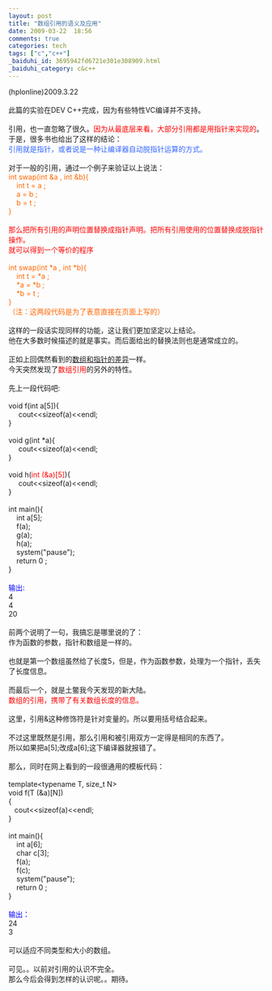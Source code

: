 ```yaml
---
layout: post
title: "数组引用的语义及应用"
date: 2009-03-22  18:56
comments: true
categories: tech
tags: ["c","c++"]
_baiduhi_id: 3695942fd6721e301e308909.html
_baiduhi_category: c&c++
---
```


(hplonline)2009.3.22<br/><br/>
此篇的实验在DEV C++完成，因为有些特性VC编译并不支持。<br/><br/>
引用，也一直忽略了很久。<font color="#ff0000">因为从最底层来看，大部分引用都是用指针来实现的</font>。<br/>
于是，很多书也给出了这样的结论：<br/><font color="#3366ff">引用就是指针，或者说是一种让编译器自动脱指针运算的方式。</font><br/><br/>
对于一般的引用，通过一个例子来验证以上说法：<br/><font color="#ff6600">int swap(int &amp;a , int &amp;b){<br/>
      int t = a ;<br/>
      a = b ;<br/>
      b = t ;<br/>
}</font><br/><br/><font color="#ff0000">那么把所有引用的声明位置替换成指针声明。把所有引用使用的位置替换成脱指针操作。</font><br/><font color="#ff0000">就可以得到一个等价的程序</font><br/><br/><font color="#ff6600">int swap(int *a , int *b){<br/>
      int t = *a ;<br/>
      *a = *b ;<br/>
      *b = t ;<br/>
}</font><br/><font color="#ff6600">（注：这两段代码是为了表意直接在页面上写的）</font><br/><br/>
这样的一段话实现同样的功能，这让我们更加坚定以上结论。<br/>
他在大多数时候描述的就是事实。而后面给出的替换法则也是通常成立的。<br/><br/>
正如上回偶然看到的<a href="http://hi.baidu.com/hplonline/blog/item/8ed7f2dc0f1e6ea6cc116674.html" target="_blank">数组和指针的差异</a>一样。<br/>
今天突然发现了<font color="#ff0000">数组引用</font>的另外的特性。<br/><br/>
先上一段代码吧:<br/><br/>
void f(int a[5]){<br/>
       cout&lt;&lt;sizeof(a)&lt;&lt;endl;       <br/>
}<br/><br/>
void g(int *a){<br/>
       cout&lt;&lt;sizeof(a)&lt;&lt;endl;       <br/>
}<br/><br/>
void h(<font color="#ff0000">int (&amp;a)[5]</font>){<br/>
       cout&lt;&lt;sizeof(a)&lt;&lt;endl;<br/>
}<br/><br/>
int main(){<br/>
      int a[5];<br/>
      f(a);<br/>
      g(a);<br/>
      h(a);<br/>
      system("pause");<br/>
      return 0 ;<br/>
}<br/><br/><font color="#0000ff">输出:</font><br/>
4<br/>
4<br/>
20<br/><br/>
前两个说明了一句，我搞忘是哪里说的了：<br/>
作为函数的参数，指针和数组是一样的。<br/><br/>
也就是第一个数组虽然给了长度5，但是，作为函数参数，处理为一个指针，丢失了长度信息。<br/><br/>
而最后一个，就是土鳖我今天发现的新大陆。<br/><font color="#ff0000">数组的引用，携带了有关数组长度的信息。</font><br/><br/>
这里，引用&amp;这种修饰符是针对变量的。所以要用括号结合起来。<br/><br/>
不过这里既然是引用，那么引用和被引用双方一定得是相同的东西了。<br/>
所以如果把a[5];改成a[6];这下编译器就报错了。<br/><br/>
那么，同时在网上看到的一段很通用的模板代码：<br/><br/>
template&lt;typename T, size_t N&gt;<br/>
void f(T (&amp;a)[N])<br/>
{<br/>
     cout&lt;&lt;sizeof(a)&lt;&lt;endl;<br/>
}<br/><br/>
int main(){<br/>
      int a[6];<br/>
      char c[3];<br/>
      f(a);<br/>
      f(c);<br/>
      system("pause");<br/>
      return 0 ;<br/>
}<br/><br/><font color="#0000ff">输出：</font><br/>
24<br/>
3<br/><br/>
可以适应不同类型和大小的数组。<br/><br/>
可见。。以前对引用的认识不完全。<br/>
那么今后会得到怎样的认识呢。。期待。
